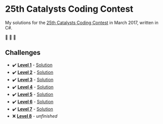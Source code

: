 # 25th Catalysts Coding Contest

My solutions for the [25th Catalysts Coding Contest](https://codingcontest.org/) in March 2017, written in C#.

:goat: :goat: :goat:

## Challenges

- :heavy_check_mark: **[Level 1](Data/level1.pdf)** - [Solution](/../level1/CCC_Linz17/Program.cs)
- :heavy_check_mark: **[Level 2](Data/level2.pdf)** - [Solution](/../level2/CCC_Linz17/Program.cs)
- :heavy_check_mark: **[Level 3](Data/level3.pdf)** - [Solution](/../level3/CCC_Linz17/Program.cs)
- :heavy_check_mark: **[Level 4](Data/level4.pdf)** - [Solution](/../level4/CCC_Linz17/Program.cs)
- :heavy_check_mark: **[Level 5](Data/level5.pdf)** - [Solution](/../level5/CCC_Linz17/Program.cs)
- :heavy_check_mark: **[Level 6](Data/level6.pdf)** - [Solution](/../level6/CCC_Linz17/Program.cs)
- :heavy_check_mark: **[Level 7](Data/level7.pdf)** - [Solution](/../level7/CCC_Linz17/Program.cs)
- :x: **[Level 8](Data/level8.pdf)** - *unfinished*
